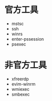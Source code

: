 # 官方工具
- mstsc
- ssh
- winrs
- enter-pssession
- psexec
# 非官方工具
- xfreerdp
- evim-winrm
- wmiexec
- smbexec

